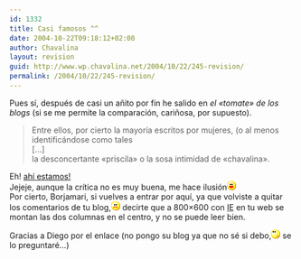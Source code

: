```yaml
---
id: 1332
title: Casi famosos ^^
date: 2004-10-22T09:18:12+02:00
author: Chavalina
layout: revision
guid: http://www.wp.chavalina.net/2004/10/22/245-revision/
permalink: /2004/10/22/245-revision/
---
```

Pues s&iacute;, despu&eacute;s de casi un a&ntilde;ito por fin he salido en _el «tomate» de los blogs_ (si se me permite la comparaci&oacute;n, cari&ntilde;osa, por supuesto).

> Entre ellos, por cierto la mayor&iacute;a escritos por mujeres, (o al menos identific&aacute;ndose como tales  
> [&#8230;]  
> la desconcertante «priscila» o la sosa intimidad de «chavalina».

Eh! <a href="http://borjamari.blogspot.com/2004_10_01_borjamari_archive.html#109799926976736967" target="_blank">ah&iacute; estamos!</a>  
Jejeje, aunque la cr&iacute;tica no es muy buena, me hace ilusi&oacute;n![emo](/imagenes/emoticonos/risa.gif)  
Por cierto, Borjamari, si vuelves a entrar por aqu&iacute;, ya que volviste a quitar los comentarios de tu blog,![emo](/imagenes/emoticonos/triste.gif) decirte que a 800&#215;600 con <acronym title="Internet Explorer">IE</acronym> en tu web se montan las dos columnas en el centro, y no se puede leer bien.

Gracias a Diego por el enlace (no pongo su blog ya que no s&eacute; si debo,![emo](/imagenes/emoticonos/pensativo.gif) se lo preguntar&eacute;&#8230;)